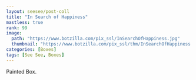 ```yaml
---
layout: seesee/post-coll
title: "In Search of Happiness"
mastless: true
rank: 99
image:
  path: "https://www.botzilla.com/pix_ssl/InSearchOfHappiness.jpg"
  thumbnail: "https://www.botzilla.com/pix_ssl/thm/InSearchOfHappiness.jpg"
categories: [Boxes]
tags: [See See, Boxes]
---
```


Painted Box.



